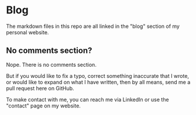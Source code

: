# Blog

The markdown files in this repo are all linked in the "blog" section of my personal website.

## No comments section?

Nope. There is no comments section.

But if you would like to fix a typo, correct something inaccurate that I wrote, or would like to expand on what I have written, then by all means, send me a pull request here on GitHub.

To make contact with me, you can reach me via LinkedIn or use the "contact" page on my website.
